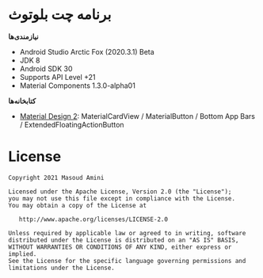 #   برنامه چت بلوتوث  


**نیازمندی‌ها**

- Android Studio Arctic Fox (2020.3.1) Beta
- JDK 8
- Android SDK 30
- Supports API Level +21
- Material Components 1.3.0-alpha01




**کتابخانه‌ها**

- [Material Design 2]: MaterialCardView / MaterialButton / Bottom App Bars / ExtendedFloatingActionButton



# License

    Copyright 2021 Masoud Amini

    Licensed under the Apache License, Version 2.0 (the "License");
    you may not use this file except in compliance with the License.
    You may obtain a copy of the License at

       http://www.apache.org/licenses/LICENSE-2.0

    Unless required by applicable law or agreed to in writing, software
    distributed under the License is distributed on an "AS IS" BASIS,
    WITHOUT WARRANTIES OR CONDITIONS OF ANY KIND, either express or implied.
    See the License for the specific language governing permissions and
    limitations under the License.


[Material Design 2]: https://material.io/develop/android/
